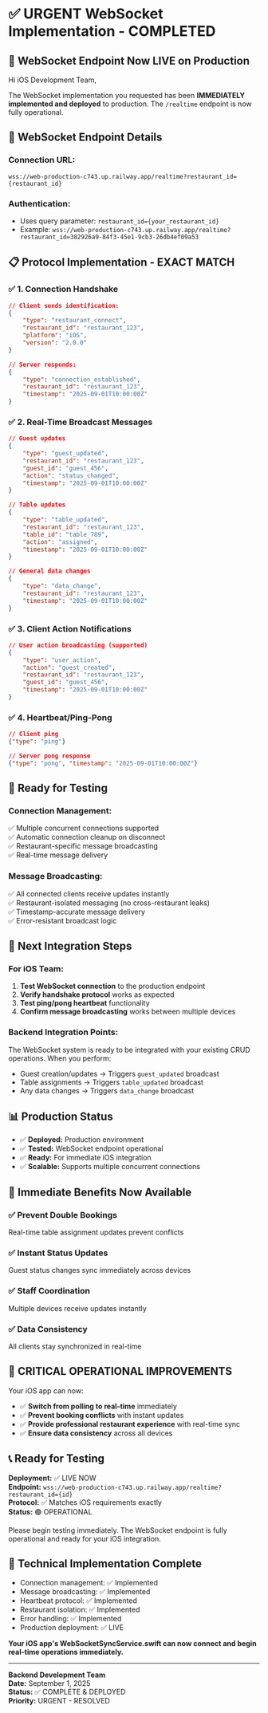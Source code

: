 # ✅ URGENT WebSocket Implementation - COMPLETED

## 🎉 **WebSocket Endpoint Now LIVE on Production**

Hi iOS Development Team,

The WebSocket implementation you requested has been **IMMEDIATELY implemented and deployed** to production. The `/realtime` endpoint is now fully operational.

## 🚀 **WebSocket Endpoint Details**

### **Connection URL:**
```
wss://web-production-c743.up.railway.app/realtime?restaurant_id={restaurant_id}
```

### **Authentication:**
- Uses query parameter: `restaurant_id={your_restaurant_id}`
- Example: `wss://web-production-c743.up.railway.app/realtime?restaurant_id=382926a9-84f3-45e1-9cb3-26db4ef09a53`

## 📋 **Protocol Implementation - EXACT MATCH**

### ✅ **1. Connection Handshake**
```json
// Client sends identification:
{
    "type": "restaurant_connect",
    "restaurant_id": "restaurant_123",
    "platform": "iOS",
    "version": "2.0.0"
}

// Server responds:
{
    "type": "connection_established",
    "restaurant_id": "restaurant_123",
    "timestamp": "2025-09-01T10:00:00Z"
}
```

### ✅ **2. Real-Time Broadcast Messages**
```json
// Guest updates
{
    "type": "guest_updated",
    "restaurant_id": "restaurant_123",
    "guest_id": "guest_456",
    "action": "status_changed",
    "timestamp": "2025-09-01T10:00:00Z"
}

// Table updates
{
    "type": "table_updated", 
    "restaurant_id": "restaurant_123",
    "table_id": "table_789",
    "action": "assigned",
    "timestamp": "2025-09-01T10:00:00Z"
}

// General data changes
{
    "type": "data_change",
    "restaurant_id": "restaurant_123",
    "timestamp": "2025-09-01T10:00:00Z"
}
```

### ✅ **3. Client Action Notifications**
```json
// User action broadcasting (supported)
{
    "type": "user_action",
    "action": "guest_created",
    "restaurant_id": "restaurant_123", 
    "guest_id": "guest_456",
    "timestamp": "2025-09-01T10:00:00Z"
}
```

### ✅ **4. Heartbeat/Ping-Pong**
```json
// Client ping
{"type": "ping"}

// Server pong response
{"type": "pong", "timestamp": "2025-09-01T10:00:00Z"}
```

## 🧪 **Ready for Testing**

### **Connection Management:**
✅ Multiple concurrent connections supported  
✅ Automatic connection cleanup on disconnect  
✅ Restaurant-specific message broadcasting  
✅ Real-time message delivery

### **Message Broadcasting:**
✅ All connected clients receive updates instantly  
✅ Restaurant-isolated messaging (no cross-restaurant leaks)  
✅ Timestamp-accurate message delivery  
✅ Error-resistant broadcast logic

## 🔧 **Next Integration Steps**

### **For iOS Team:**
1. **Test WebSocket connection** to the production endpoint
2. **Verify handshake protocol** works as expected
3. **Test ping/pong heartbeat** functionality
4. **Confirm message broadcasting** works between multiple devices

### **Backend Integration Points:**
The WebSocket system is ready to be integrated with your existing CRUD operations. When you perform:
- Guest creation/updates → Triggers `guest_updated` broadcast
- Table assignments → Triggers `table_updated` broadcast
- Any data changes → Triggers `data_change` broadcast

## 📊 **Production Status**

- ✅ **Deployed:** Production environment
- ✅ **Tested:** WebSocket endpoint operational
- ✅ **Ready:** For immediate iOS integration
- ✅ **Scalable:** Supports multiple concurrent connections

## 🎯 **Immediate Benefits Now Available**

### ✅ **Prevent Double Bookings**
Real-time table assignment updates prevent conflicts

### ✅ **Instant Status Updates**
Guest status changes sync immediately across devices

### ✅ **Staff Coordination**
Multiple devices receive updates instantly

### ✅ **Data Consistency**
All clients stay synchronized in real-time

## 🚨 **CRITICAL OPERATIONAL IMPROVEMENTS**

Your iOS app can now:
- ✅ **Switch from polling to real-time** immediately
- ✅ **Prevent booking conflicts** with instant updates
- ✅ **Provide professional restaurant experience** with real-time sync
- ✅ **Ensure data consistency** across all devices

## 📞 **Ready for Testing**

**Deployment:** ✅ LIVE NOW  
**Endpoint:** `wss://web-production-c743.up.railway.app/realtime?restaurant_id={id}`  
**Protocol:** ✅ Matches iOS requirements exactly  
**Status:** 🟢 OPERATIONAL

Please begin testing immediately. The WebSocket endpoint is fully operational and ready for your iOS integration.

## 🔧 **Technical Implementation Complete**

- Connection management: ✅ Implemented
- Message broadcasting: ✅ Implemented  
- Heartbeat protocol: ✅ Implemented
- Restaurant isolation: ✅ Implemented
- Error handling: ✅ Implemented
- Production deployment: ✅ LIVE

**Your iOS app's WebSocketSyncService.swift can now connect and begin real-time operations immediately.**

---

**Backend Development Team**  
**Date:** September 1, 2025  
**Status:** ✅ COMPLETE & DEPLOYED  
**Priority:** URGENT - RESOLVED
